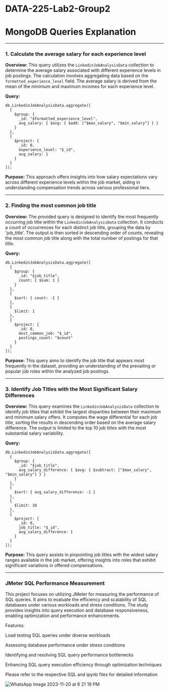 # DATA-225-Lab2-Group2
# MongoDB Queries Explanation

---

### 1. Calculate the average salary for each experience level

**Overview:**
This query utilizes the `LinkedinJobAnalysisData` collection to determine the average salary associated with different experience levels in job postings. The calculation involves aggregating data based on the `formatted_experience_level` field. The average salary is derived from the mean of the minimum and maximum incomes for each experience level.

**Query:**
```
db.LinkedinJobAnalysisData.aggregate([
  {
    $group: {
      _id: "$formatted_experience_level",
      avg_salary: { $avg: { $add: ["$max_salary", "$min_salary"] } }
    }
  },
  {
    $project: {
      _id: 0,
      experience_level: "$_id",
      avg_salary: 1
    }
  }
]);
```

**Purpose:**
This approach offers insights into how salary expectations vary across different experience levels within the job market, aiding in understanding compensation trends across various professional tiers.

---

### 2. Finding the most common job title

**Overview:**
The provided query is designed to identify the most frequently occurring job title within the `LinkedinJobAnalysisData` collection. It conducts a count of occurrences for each distinct job title, grouping the data by 'job_title'. The output is then sorted in descending order of counts, revealing the most common job title along with the total number of postings for that title.

**Query:**
```
db.LinkedinJobAnalysisData.aggregate([
  {
    $group: {
      _id: "$job_title",
      count: { $sum: 1 }
    }
  },
  {
    $sort: { count: -1 }
  },
  {
    $limit: 1
  },
  {
    $project: {
      _id: 0,
      most_common_job: "$_id",
      postings_count: "$count"
    }
  }
]);
```

**Purpose:**
This query aims to identify the job title that appears most frequently in the dataset, providing an understanding of the prevailing or popular job roles within the analyzed job postings.

---

### 3. Identify Job Titles with the Most Significant Salary Differences

**Overview:**
This query examines the `LinkedinJobAnalysisData` collection to identify job titles that exhibit the largest disparities between their maximum and minimum salary offers. It computes the wage differential for each job title, sorting the results in descending order based on the average salary difference. The output is limited to the top 10 job titles with the most substantial salary variability.

**Query:**
```
db.LinkedinJobAnalysisData.aggregate([
  {
    $group: {
      _id: "$job_title",
      avg_salary_difference: { $avg: { $subtract: ["$max_salary", "$min_salary"] } }
    }
  },
  {
    $sort: { avg_salary_difference: -1 }
  },
  {
    $limit: 10
  },
  {
    $project: {
      _id: 0,
      job_title: "$_id",
      avg_salary_difference: 1
    }
  }
]);
```

**Purpose:**
This query assists in pinpointing job titles with the widest salary ranges available in the job market, offering insights into roles that exhibit significant variations in offered compensations.

---


### JMeter SQL Performance Measurement
This project focuses on utilizing JMeter for measuring the performance of SQL queries. It aims to evaluate the efficiency and scalability of SQL databases under various workloads and stress conditions. The study provides insights into query execution and database responsiveness, enabling optimization and performance enhancements.

Features:

Load testing SQL queries under diverse workloads

Assessing database performance under stress conditions

Identifying and resolving SQL query performance bottlenecks

Enhancing SQL query execution efficiency through optimization techniques

Please refer to the respective SQL and ipynb files for detailed information

![WhatsApp Image 2023-11-20 at 6 21 19 PM](https://github.com/ananyamudunuri/DATA-225-Lab2-Group2/assets/144860707/8b305d19-059f-4839-bdde-da62dad293df)
